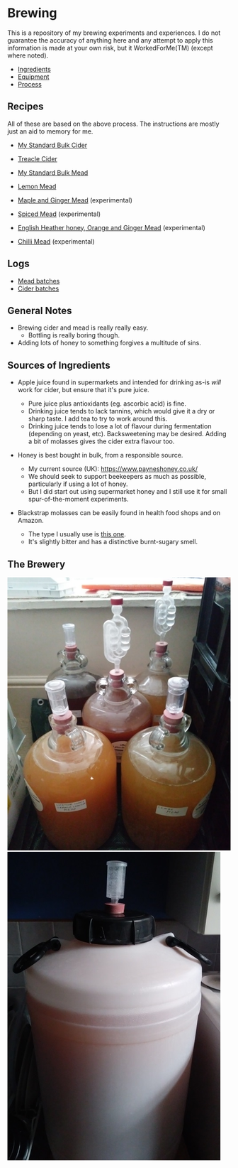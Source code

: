 # Brewing

This is a repository of my brewing experiments and experiences. I do not guarantee the accuracy of anything here and any attempt to apply this information is made at your own risk, but it WorkedForMe(TM) (except where noted).

* [Ingredients](Ingredients.md)
* [Equipment](Equipment.md)
* [Process](Process.md)

## Recipes

All of these are based on the above process. The instructions are mostly just an aid to memory for me.

* [My Standard Bulk Cider](Cider/BulkCider.md)
* [Treacle Cider](Cider/TreacleCider.md)

* [My Standard Bulk Mead](Mead/BulkMead.md)
* [Lemon Mead](Mead/LemonMead.md)
* [Maple and Ginger Mead](Mead/MapleMead.md) (experimental)
* [Spiced Mead](Mead/SpicedMead.md) (experimental)
* [English Heather honey, Orange and Ginger Mead](Mead/HeatherOrangeGingerMead.md) (experimental)
* [Chilli Mead](Mead/ChilliMead.md) (experimental)

## Logs

* [Mead batches](Mead/Log.md)
* [Cider batches](Cider/Log.md)

## General Notes

* Brewing cider and mead is really really easy.
  * Bottling is really boring though.
* Adding lots of honey to something forgives a multitude of sins.

## Sources of Ingredients

* Apple juice found in supermarkets and intended for drinking as-is _will_ work for cider, but ensure that it's pure juice.
  * Pure juice plus antioxidants (eg. ascorbic acid) is fine.
  * Drinking juice tends to lack tannins, which would give it a dry or sharp taste. I add tea to try to work around this.
  * Drinking juice tends to lose a lot of flavour during fermentation (depending on yeast, etc). Backsweetening may be desired. Adding a bit of molasses gives the cider extra flavour too.

* Honey is best bought in bulk, from a responsible source.
  * My current source (UK): https://www.payneshoney.co.uk/
  * We should seek to support beekeepers as much as possible, particularly if using a lot of honey.
  * But I did start out using supermarket honey and I still use it for small spur-of-the-moment experiments.

* Blackstrap molasses can be easily found in health food shops and on Amazon.
  * The type I usually use is [this one](https://www.amazon.co.uk/Meridian-Organic-Molasses-350-Pack/dp/B0069RWQN2).
  * It's slightly bitter and has a distinctive burnt-sugary smell.

## The Brewery

![Experiments](Images/demijohns.jpg)
![A big barrel of mead](Images/barrel.jpg)